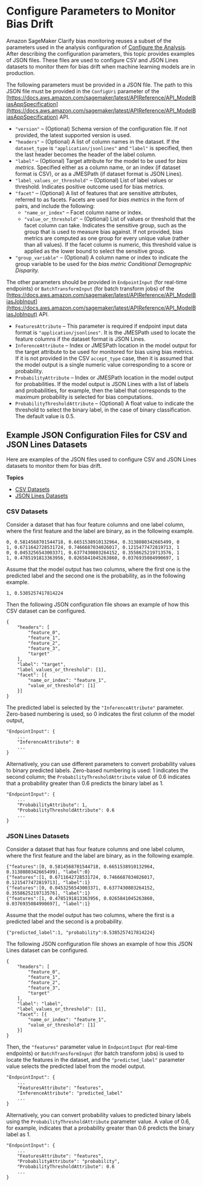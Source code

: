 # Configure Parameters to Monitor Bias Drift<a name="clarify-config-json-monitor-bias-parameters"></a>

Amazon SageMaker Clarify bias monitoring reuses a subset of the parameters used in the analysis configuration of [Configure the Analysis](clarify-processing-job-configure-analysis.md)\. After describing the configuration parameters, this topic provides examples of JSON files\. These files are used to configure CSV and JSON Lines datasets to monitor them for bias drift when machine learning models are in production\.

The following parameters must be provided in a JSON file\. The path to this JSON file must be provided in the `ConfigUri` parameter of the [https://docs.aws.amazon.com/sagemaker/latest/APIReference/API_ModelBiasAppSpecification](https://docs.aws.amazon.com/sagemaker/latest/APIReference/API_ModelBiasAppSpecification) API\.
+ `"version"` – \(Optional\) Schema version of the configuration file\. If not provided, the latest supported version is used\.
+ `"headers"` – \(Optional\) A list of column names in the dataset\. If the `dataset_type` is `"application/jsonlines"` and `"label"` is specified, then the last header becomes the header of the label column\. 
+ `"label"` – \(Optional\) Target attribute for the model to be used for *bias metrics*\. Specified either as a column name, or an index \(if dataset format is CSV\), or as a JMESPath \(if dataset format is JSON Lines\)\.
+ `"label_values_or_threshold"` – \(Optional\) List of label values or threshold\. Indicates positive outcome used for bias metrics\.
+ `"facet"` – \(Optional\) A list of features that are sensitive attributes, referred to as facets\. Facets are used for *bias metrics* in the form of pairs, and include the following:
  + `"name_or_index"` – Facet column name or index\.
  + `"value_or_threshold"` – \(Optional\) List of values or threshold that the facet column can take\. Indicates the sensitive group, such as the group that is used to measure bias against\. If not provided, bias metrics are computed as one group for every unique value \(rather than all values\)\. If the facet column is numeric, this threshold value is applied as the lower bound to select the sensitive group\.
+ `"group_variable"` – \(Optional\) A column name or index to indicate the group variable to be used for the *bias metric* *Conditional Demographic Disparity\.*

The other parameters should be provided in `EndpointInput` \(for real\-time endpoints\) or `BatchTransformInput` \(for batch transform jobs\) of the [https://docs.aws.amazon.com/sagemaker/latest/APIReference/API_ModelBiasJobInput](https://docs.aws.amazon.com/sagemaker/latest/APIReference/API_ModelBiasJobInput) API\.
+ `FeaturesAttribute` – This parameter is required if endpoint input data format is `"application/jsonlines"`\. It is the JMESPath used to locate the feature columns if the dataset format is JSON Lines\.
+ `InferenceAttribute` – Index or JMESPath location in the model output for the target attribute to be used for monitored for bias using bias metrics\. If it is not provided in the CSV `accept_type` case, then it is assumed that the model output is a single numeric value corresponding to a score or probability\.
+ `ProbabilityAttribute` – Index or JMESPath location in the model output for probabilities\. If the model output is JSON Lines with a list of labels and probabilities, for example, then the label that corresponds to the maximum probability is selected for bias computations\.
+ `ProbabilityThresholdAttribute` – \(Optional\) A float value to indicate the threshold to select the binary label, in the case of binary classification\. The default value is 0\.5\.

## Example JSON Configuration Files for CSV and JSON Lines Datasets<a name="clarify-config-json-monitor-bias-parameters-examples"></a>

Here are examples of the JSON files used to configure CSV and JSON Lines datasets to monitor them for bias drift\.

**Topics**
+ [CSV Datasets](#clarify-config-json-monitor-bias-parameters-example-csv)
+ [JSON Lines Datasets](#clarify-config-json-monitor-bias-parameters-example-jsonlines)

### CSV Datasets<a name="clarify-config-json-monitor-bias-parameters-example-csv"></a>

Consider a dataset that has four feature columns and one label column, where the first feature and the label are binary, as in the following example\.

```
0, 0.5814568701544718, 0.6651538910132964, 0.3138080342665499, 0
1, 0.6711642728531724, 0.7466687034026017, 0.1215477472819713, 1
0, 0.0453256543003371, 0.6377430803264152, 0.3558625219713576, 1
1, 0.4785191813363956, 0.0265841045263860, 0.0376935084990697, 1
```

Assume that the model output has two columns, where the first one is the predicted label and the second one is the probability, as in the following example\.

```
1, 0.5385257417814224
```

Then the following JSON configuration file shows an example of how this CSV dataset can be configured\.

```
{
    "headers": [
        "feature_0",
        "feature_1",
        "feature_2",
        "feature_3",
        "target"
    ],
    "label": "target",
    "label_values_or_threshold": [1],
    "facet": [{
        "name_or_index": "feature_1",
        "value_or_threshold": [1]
    }]
}
```

The predicted label is selected by the `"InferenceAttribute"` parameter\. Zero\-based numbering is used, so 0 indicates the first column of the model output,

```
"EndpointInput": {
    ...
    "InferenceAttribute": 0
    ...
}
```

Alternatively, you can use different parameters to convert probability values to binary predicted labels\. Zero\-based numbering is used: 1 indicates the second column; the `ProbabilityThresholdAttribute` value of 0\.6 indicates that a probability greater than 0\.6 predicts the binary label as 1\.

```
"EndpointInput": {
    ...
    "ProbabilityAttribute": 1,
    "ProbabilityThresholdAttribute": 0.6
    ...
}
```

### JSON Lines Datasets<a name="clarify-config-json-monitor-bias-parameters-example-jsonlines"></a>

Consider a dataset that has four feature columns and one label column, where the first feature and the label are binary, as in the following example\.

```
{"features":[0, 0.5814568701544718, 0.6651538910132964, 0.3138080342665499], "label":0}
{"features":[1, 0.6711642728531724, 0.7466687034026017, 0.1215477472819713], "label":1}
{"features":[0, 0.0453256543003371, 0.6377430803264152, 0.3558625219713576], "label":1}
{"features":[1, 0.4785191813363956, 0.0265841045263860, 0.0376935084990697], "label":1}
```

Assume that the model output has two columns, where the first is a predicted label and the second is a probability\.

```
{"predicted_label":1, "probability":0.5385257417814224}
```

The following JSON configuration file shows an example of how this JSON Lines dataset can be configured\.

```
{
    "headers": [
        "feature_0",
        "feature_1",
        "feature_2",
        "feature_3",
        "target"
    ],
    "label": "label",
    "label_values_or_threshold": [1],
    "facet": [{
        "name_or_index": "feature_1",
        "value_or_threshold": [1]
    }]
}
```

Then, the `"features"` parameter value in `EndpointInput` \(for real\-time endpoints\) or `BatchTransformInput` \(for batch transform jobs\) is used to locate the features in the dataset, and the `"predicted_label"` parameter value selects the predicted label from the model output\. 

```
"EndpointInput": {
    ...
    "FeaturesAttribute": "features",
    "InferenceAttribute": "predicted_label"
    ...
}
```

Alternatively, you can convert probability values to predicted binary labels using the `ProbabilityThresholdAttribute` parameter value\. A value of 0\.6, for example, indicates that a probability greater than 0\.6 predicts the binary label as 1\.

```
"EndpointInput": {
    ...
    "FeaturesAttribute": "features",
    "ProbabilityAttribute": "probability",
    "ProbabilityThresholdAttribute": 0.6
    ...
}
```